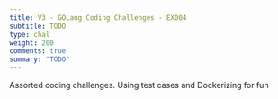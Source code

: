 ```yaml
---
title: V3 - GOLang Coding Challenges - EX004
subtitle: TODO
type: chal
weight: 200
comments: true
summary: "TODO"
---
```

Assorted coding challenges.  Using test cases and Dockerizing for fun

